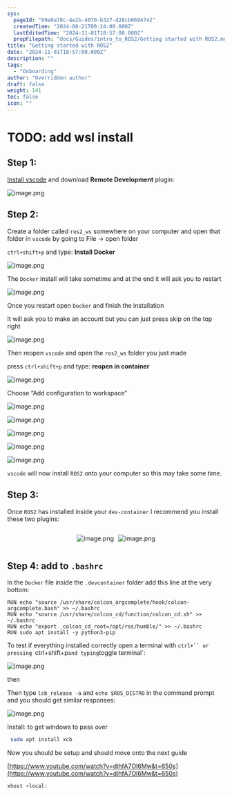 ```yaml
---
sys:
  pageId: "89e0a78c-4e2b-4070-b327-d28cb0694742"
  createdTime: "2024-08-21T00:24:00.000Z"
  lastEditedTime: "2024-11-01T18:57:00.000Z"
  propFilepath: "docs/Guides/intro_to_ROS2/Getting started with ROS2.md"
title: "Getting started with ROS2"
date: "2024-11-01T18:57:00.000Z"
description: ""
tags:
  - "Onboarding"
author: "Overridden author"
draft: false
weight: 141
toc: false
icon: ""
---
```


# TODO: add wsl install

## Step 1:

[Install vscode](https://code.visualstudio.com/download) and download **Remote Development** plugin:

![image.png](https://prod-files-secure.s3.us-west-2.amazonaws.com/d518164a-d88e-44d1-a4ee-3adb3bd8bce0/efb52993-1881-4a40-b95e-6f020334f022/image.png?X-Amz-Algorithm=AWS4-HMAC-SHA256&X-Amz-Content-Sha256=UNSIGNED-PAYLOAD&X-Amz-Credential=ASIAZI2LB4664CWIAG24%2F20250302%2Fus-west-2%2Fs3%2Faws4_request&X-Amz-Date=20250302T160807Z&X-Amz-Expires=3600&X-Amz-Security-Token=IQoJb3JpZ2luX2VjEIP%2F%2F%2F%2F%2F%2F%2F%2F%2F%2FwEaCXVzLXdlc3QtMiJGMEQCIHNS9ADgJqVcwp6z3qm7LtfCxtW5OYDxT1lCl%2Bjo2VTjAiB9RHDl5NUdAOADtn5lEE6zVHYIbVv1w8YUPHM4Le%2BnkiqIBAi8%2F%2F%2F%2F%2F%2F%2F%2F%2F%2F8BEAAaDDYzNzQyMzE4MzgwNSIM26snjTfaFsDEH9yXKtwD6%2FUpTkMEm3DIyP%2FQuyoqyHGJBq8W6d43BssqQBz4ShtTSuxaBllP3dXU91wP1kDcauxY5SQ%2BCGyKH%2FMTG8V%2BntCx2VTr%2FzNaxG%2BpQjvvEoobUwSiBYUNAde%2F1BFkwEVN11cKHeGGuVGgI%2FGXqACsdZBmfv9CVza5ArAEHck7fNVD955GU%2BiKgFFwnzidkez609%2FTzi2eqKoVk1KU6RNSBySSjcDh8d7H%2BCLMZ6vg9aOacC%2FEEu0vLZuJNY94JlyCUofOWmx6dnXHMJPYWK0OMJbFS2OvSyxUI9th8w9Sjlu7NPLTlj%2BsZS4rEBslDjwlJ7np%2FiWEE29oKuTrjBxh8TixkAxfnPw5AaSv1e387xlSgjfG81K4r2FY3qpVUX4OrZ6NXwefbp%2BmSeBGPswW%2Bxa1l28ZadOm6NCw5oUmGwTkr%2B5s9d8a%2BRJBHJxKcqSBJICN4zDQGZ%2BEXeMoQCUs0UJAcdekFrYuQP%2BzCRKFonbjeZWZbD7VBVgN%2BLV5X9C6DbAYtBUaUKiU7%2BTb0I%2FODWJKBKCQZTpuBrq1CNAFNuh140Zz%2FeivkUSJ3iAHgjX6IlKKb0VxIINFnAgAJLqpSVJgSMxLds8G7uZnZKQQAA7lZDR3TpZLhnbLcU0w%2BfKQvgY6pgHRWW7Qi87hAoW0t52mTHNPZ5bB%2FSBWF0i4fw2gLkUeAQ0UVeTYJizxksW38xabUaBtH1QdJCR1rsNiP61STLRJGTXxbESoxs5%2B9DTheAGrmlAFVyrV2a42CxehUzqZnmpoQqhlpadk02kWPE9rWsnPhM%2FE9sh4mdN5I4PLHPJzuWL%2Fyb%2FazurluWHNVMCX5wjgDquGvRTmvExaNr1q4dWDFONU4GCz&X-Amz-Signature=74a190c0b4a0cbf09122596a24247aff7658ce277d1ed1e67c3a0a15ec0f86ff&X-Amz-SignedHeaders=host&x-id=GetObject)

## Step 2:

Create a folder called `ros2_ws` somewhere on your computer and open that folder in `vscode` by going to File → open folder 

`ctrl+shift+p` and type: **Install Docker**

![image.png](https://prod-files-secure.s3.us-west-2.amazonaws.com/d518164a-d88e-44d1-a4ee-3adb3bd8bce0/2269dc0e-1cd5-47ff-bceb-c04ad9b2eab0/image.png?X-Amz-Algorithm=AWS4-HMAC-SHA256&X-Amz-Content-Sha256=UNSIGNED-PAYLOAD&X-Amz-Credential=ASIAZI2LB4664CWIAG24%2F20250302%2Fus-west-2%2Fs3%2Faws4_request&X-Amz-Date=20250302T160807Z&X-Amz-Expires=3600&X-Amz-Security-Token=IQoJb3JpZ2luX2VjEIP%2F%2F%2F%2F%2F%2F%2F%2F%2F%2FwEaCXVzLXdlc3QtMiJGMEQCIHNS9ADgJqVcwp6z3qm7LtfCxtW5OYDxT1lCl%2Bjo2VTjAiB9RHDl5NUdAOADtn5lEE6zVHYIbVv1w8YUPHM4Le%2BnkiqIBAi8%2F%2F%2F%2F%2F%2F%2F%2F%2F%2F8BEAAaDDYzNzQyMzE4MzgwNSIM26snjTfaFsDEH9yXKtwD6%2FUpTkMEm3DIyP%2FQuyoqyHGJBq8W6d43BssqQBz4ShtTSuxaBllP3dXU91wP1kDcauxY5SQ%2BCGyKH%2FMTG8V%2BntCx2VTr%2FzNaxG%2BpQjvvEoobUwSiBYUNAde%2F1BFkwEVN11cKHeGGuVGgI%2FGXqACsdZBmfv9CVza5ArAEHck7fNVD955GU%2BiKgFFwnzidkez609%2FTzi2eqKoVk1KU6RNSBySSjcDh8d7H%2BCLMZ6vg9aOacC%2FEEu0vLZuJNY94JlyCUofOWmx6dnXHMJPYWK0OMJbFS2OvSyxUI9th8w9Sjlu7NPLTlj%2BsZS4rEBslDjwlJ7np%2FiWEE29oKuTrjBxh8TixkAxfnPw5AaSv1e387xlSgjfG81K4r2FY3qpVUX4OrZ6NXwefbp%2BmSeBGPswW%2Bxa1l28ZadOm6NCw5oUmGwTkr%2B5s9d8a%2BRJBHJxKcqSBJICN4zDQGZ%2BEXeMoQCUs0UJAcdekFrYuQP%2BzCRKFonbjeZWZbD7VBVgN%2BLV5X9C6DbAYtBUaUKiU7%2BTb0I%2FODWJKBKCQZTpuBrq1CNAFNuh140Zz%2FeivkUSJ3iAHgjX6IlKKb0VxIINFnAgAJLqpSVJgSMxLds8G7uZnZKQQAA7lZDR3TpZLhnbLcU0w%2BfKQvgY6pgHRWW7Qi87hAoW0t52mTHNPZ5bB%2FSBWF0i4fw2gLkUeAQ0UVeTYJizxksW38xabUaBtH1QdJCR1rsNiP61STLRJGTXxbESoxs5%2B9DTheAGrmlAFVyrV2a42CxehUzqZnmpoQqhlpadk02kWPE9rWsnPhM%2FE9sh4mdN5I4PLHPJzuWL%2Fyb%2FazurluWHNVMCX5wjgDquGvRTmvExaNr1q4dWDFONU4GCz&X-Amz-Signature=6f2691ad10524e23778e1837c5caddd436213502907197f48122268c86502f31&X-Amz-SignedHeaders=host&x-id=GetObject)

The `Docker` install will take sometime and at the end it will ask you to restart

![image.png](https://prod-files-secure.s3.us-west-2.amazonaws.com/d518164a-d88e-44d1-a4ee-3adb3bd8bce0/ed233f78-be33-4b1f-b89c-9c346c0e961e/image.png?X-Amz-Algorithm=AWS4-HMAC-SHA256&X-Amz-Content-Sha256=UNSIGNED-PAYLOAD&X-Amz-Credential=ASIAZI2LB4664CWIAG24%2F20250302%2Fus-west-2%2Fs3%2Faws4_request&X-Amz-Date=20250302T160807Z&X-Amz-Expires=3600&X-Amz-Security-Token=IQoJb3JpZ2luX2VjEIP%2F%2F%2F%2F%2F%2F%2F%2F%2F%2FwEaCXVzLXdlc3QtMiJGMEQCIHNS9ADgJqVcwp6z3qm7LtfCxtW5OYDxT1lCl%2Bjo2VTjAiB9RHDl5NUdAOADtn5lEE6zVHYIbVv1w8YUPHM4Le%2BnkiqIBAi8%2F%2F%2F%2F%2F%2F%2F%2F%2F%2F8BEAAaDDYzNzQyMzE4MzgwNSIM26snjTfaFsDEH9yXKtwD6%2FUpTkMEm3DIyP%2FQuyoqyHGJBq8W6d43BssqQBz4ShtTSuxaBllP3dXU91wP1kDcauxY5SQ%2BCGyKH%2FMTG8V%2BntCx2VTr%2FzNaxG%2BpQjvvEoobUwSiBYUNAde%2F1BFkwEVN11cKHeGGuVGgI%2FGXqACsdZBmfv9CVza5ArAEHck7fNVD955GU%2BiKgFFwnzidkez609%2FTzi2eqKoVk1KU6RNSBySSjcDh8d7H%2BCLMZ6vg9aOacC%2FEEu0vLZuJNY94JlyCUofOWmx6dnXHMJPYWK0OMJbFS2OvSyxUI9th8w9Sjlu7NPLTlj%2BsZS4rEBslDjwlJ7np%2FiWEE29oKuTrjBxh8TixkAxfnPw5AaSv1e387xlSgjfG81K4r2FY3qpVUX4OrZ6NXwefbp%2BmSeBGPswW%2Bxa1l28ZadOm6NCw5oUmGwTkr%2B5s9d8a%2BRJBHJxKcqSBJICN4zDQGZ%2BEXeMoQCUs0UJAcdekFrYuQP%2BzCRKFonbjeZWZbD7VBVgN%2BLV5X9C6DbAYtBUaUKiU7%2BTb0I%2FODWJKBKCQZTpuBrq1CNAFNuh140Zz%2FeivkUSJ3iAHgjX6IlKKb0VxIINFnAgAJLqpSVJgSMxLds8G7uZnZKQQAA7lZDR3TpZLhnbLcU0w%2BfKQvgY6pgHRWW7Qi87hAoW0t52mTHNPZ5bB%2FSBWF0i4fw2gLkUeAQ0UVeTYJizxksW38xabUaBtH1QdJCR1rsNiP61STLRJGTXxbESoxs5%2B9DTheAGrmlAFVyrV2a42CxehUzqZnmpoQqhlpadk02kWPE9rWsnPhM%2FE9sh4mdN5I4PLHPJzuWL%2Fyb%2FazurluWHNVMCX5wjgDquGvRTmvExaNr1q4dWDFONU4GCz&X-Amz-Signature=d202a96210ea58c87f155b367e50e90f2c3640875765d7ed6a1cb62623c5ad67&X-Amz-SignedHeaders=host&x-id=GetObject)

Once you restart open `Docker` and finish the installation

It will ask you to make an account but you can just press skip on the top right

![image.png](https://prod-files-secure.s3.us-west-2.amazonaws.com/d518164a-d88e-44d1-a4ee-3adb3bd8bce0/21010ad9-1659-4fd9-9f59-9932a09b2a3d/image.png?X-Amz-Algorithm=AWS4-HMAC-SHA256&X-Amz-Content-Sha256=UNSIGNED-PAYLOAD&X-Amz-Credential=ASIAZI2LB4664CWIAG24%2F20250302%2Fus-west-2%2Fs3%2Faws4_request&X-Amz-Date=20250302T160807Z&X-Amz-Expires=3600&X-Amz-Security-Token=IQoJb3JpZ2luX2VjEIP%2F%2F%2F%2F%2F%2F%2F%2F%2F%2FwEaCXVzLXdlc3QtMiJGMEQCIHNS9ADgJqVcwp6z3qm7LtfCxtW5OYDxT1lCl%2Bjo2VTjAiB9RHDl5NUdAOADtn5lEE6zVHYIbVv1w8YUPHM4Le%2BnkiqIBAi8%2F%2F%2F%2F%2F%2F%2F%2F%2F%2F8BEAAaDDYzNzQyMzE4MzgwNSIM26snjTfaFsDEH9yXKtwD6%2FUpTkMEm3DIyP%2FQuyoqyHGJBq8W6d43BssqQBz4ShtTSuxaBllP3dXU91wP1kDcauxY5SQ%2BCGyKH%2FMTG8V%2BntCx2VTr%2FzNaxG%2BpQjvvEoobUwSiBYUNAde%2F1BFkwEVN11cKHeGGuVGgI%2FGXqACsdZBmfv9CVza5ArAEHck7fNVD955GU%2BiKgFFwnzidkez609%2FTzi2eqKoVk1KU6RNSBySSjcDh8d7H%2BCLMZ6vg9aOacC%2FEEu0vLZuJNY94JlyCUofOWmx6dnXHMJPYWK0OMJbFS2OvSyxUI9th8w9Sjlu7NPLTlj%2BsZS4rEBslDjwlJ7np%2FiWEE29oKuTrjBxh8TixkAxfnPw5AaSv1e387xlSgjfG81K4r2FY3qpVUX4OrZ6NXwefbp%2BmSeBGPswW%2Bxa1l28ZadOm6NCw5oUmGwTkr%2B5s9d8a%2BRJBHJxKcqSBJICN4zDQGZ%2BEXeMoQCUs0UJAcdekFrYuQP%2BzCRKFonbjeZWZbD7VBVgN%2BLV5X9C6DbAYtBUaUKiU7%2BTb0I%2FODWJKBKCQZTpuBrq1CNAFNuh140Zz%2FeivkUSJ3iAHgjX6IlKKb0VxIINFnAgAJLqpSVJgSMxLds8G7uZnZKQQAA7lZDR3TpZLhnbLcU0w%2BfKQvgY6pgHRWW7Qi87hAoW0t52mTHNPZ5bB%2FSBWF0i4fw2gLkUeAQ0UVeTYJizxksW38xabUaBtH1QdJCR1rsNiP61STLRJGTXxbESoxs5%2B9DTheAGrmlAFVyrV2a42CxehUzqZnmpoQqhlpadk02kWPE9rWsnPhM%2FE9sh4mdN5I4PLHPJzuWL%2Fyb%2FazurluWHNVMCX5wjgDquGvRTmvExaNr1q4dWDFONU4GCz&X-Amz-Signature=314a207f75683de3ba168b320c4b1269ad3bf3139719926f2a6e7a0d83ae2caa&X-Amz-SignedHeaders=host&x-id=GetObject)

Then reopen `vscode` and open the `ros2_ws` folder you just made

press `ctrl+shift+p` and type: **reopen in container**

![image.png](https://prod-files-secure.s3.us-west-2.amazonaws.com/d518164a-d88e-44d1-a4ee-3adb3bd8bce0/4e93b8c2-41ad-488c-8095-c74205196118/image.png?X-Amz-Algorithm=AWS4-HMAC-SHA256&X-Amz-Content-Sha256=UNSIGNED-PAYLOAD&X-Amz-Credential=ASIAZI2LB4664CWIAG24%2F20250302%2Fus-west-2%2Fs3%2Faws4_request&X-Amz-Date=20250302T160807Z&X-Amz-Expires=3600&X-Amz-Security-Token=IQoJb3JpZ2luX2VjEIP%2F%2F%2F%2F%2F%2F%2F%2F%2F%2FwEaCXVzLXdlc3QtMiJGMEQCIHNS9ADgJqVcwp6z3qm7LtfCxtW5OYDxT1lCl%2Bjo2VTjAiB9RHDl5NUdAOADtn5lEE6zVHYIbVv1w8YUPHM4Le%2BnkiqIBAi8%2F%2F%2F%2F%2F%2F%2F%2F%2F%2F8BEAAaDDYzNzQyMzE4MzgwNSIM26snjTfaFsDEH9yXKtwD6%2FUpTkMEm3DIyP%2FQuyoqyHGJBq8W6d43BssqQBz4ShtTSuxaBllP3dXU91wP1kDcauxY5SQ%2BCGyKH%2FMTG8V%2BntCx2VTr%2FzNaxG%2BpQjvvEoobUwSiBYUNAde%2F1BFkwEVN11cKHeGGuVGgI%2FGXqACsdZBmfv9CVza5ArAEHck7fNVD955GU%2BiKgFFwnzidkez609%2FTzi2eqKoVk1KU6RNSBySSjcDh8d7H%2BCLMZ6vg9aOacC%2FEEu0vLZuJNY94JlyCUofOWmx6dnXHMJPYWK0OMJbFS2OvSyxUI9th8w9Sjlu7NPLTlj%2BsZS4rEBslDjwlJ7np%2FiWEE29oKuTrjBxh8TixkAxfnPw5AaSv1e387xlSgjfG81K4r2FY3qpVUX4OrZ6NXwefbp%2BmSeBGPswW%2Bxa1l28ZadOm6NCw5oUmGwTkr%2B5s9d8a%2BRJBHJxKcqSBJICN4zDQGZ%2BEXeMoQCUs0UJAcdekFrYuQP%2BzCRKFonbjeZWZbD7VBVgN%2BLV5X9C6DbAYtBUaUKiU7%2BTb0I%2FODWJKBKCQZTpuBrq1CNAFNuh140Zz%2FeivkUSJ3iAHgjX6IlKKb0VxIINFnAgAJLqpSVJgSMxLds8G7uZnZKQQAA7lZDR3TpZLhnbLcU0w%2BfKQvgY6pgHRWW7Qi87hAoW0t52mTHNPZ5bB%2FSBWF0i4fw2gLkUeAQ0UVeTYJizxksW38xabUaBtH1QdJCR1rsNiP61STLRJGTXxbESoxs5%2B9DTheAGrmlAFVyrV2a42CxehUzqZnmpoQqhlpadk02kWPE9rWsnPhM%2FE9sh4mdN5I4PLHPJzuWL%2Fyb%2FazurluWHNVMCX5wjgDquGvRTmvExaNr1q4dWDFONU4GCz&X-Amz-Signature=0170da9398b69105c2a3b542db072d3366a32b259bcf29abef0dda16acc52a98&X-Amz-SignedHeaders=host&x-id=GetObject)

Choose “Add configuration to workspace”

![image.png](https://prod-files-secure.s3.us-west-2.amazonaws.com/d518164a-d88e-44d1-a4ee-3adb3bd8bce0/9560b282-5060-4989-ba37-97e7b2c22476/image.png?X-Amz-Algorithm=AWS4-HMAC-SHA256&X-Amz-Content-Sha256=UNSIGNED-PAYLOAD&X-Amz-Credential=ASIAZI2LB4664CWIAG24%2F20250302%2Fus-west-2%2Fs3%2Faws4_request&X-Amz-Date=20250302T160807Z&X-Amz-Expires=3600&X-Amz-Security-Token=IQoJb3JpZ2luX2VjEIP%2F%2F%2F%2F%2F%2F%2F%2F%2F%2FwEaCXVzLXdlc3QtMiJGMEQCIHNS9ADgJqVcwp6z3qm7LtfCxtW5OYDxT1lCl%2Bjo2VTjAiB9RHDl5NUdAOADtn5lEE6zVHYIbVv1w8YUPHM4Le%2BnkiqIBAi8%2F%2F%2F%2F%2F%2F%2F%2F%2F%2F8BEAAaDDYzNzQyMzE4MzgwNSIM26snjTfaFsDEH9yXKtwD6%2FUpTkMEm3DIyP%2FQuyoqyHGJBq8W6d43BssqQBz4ShtTSuxaBllP3dXU91wP1kDcauxY5SQ%2BCGyKH%2FMTG8V%2BntCx2VTr%2FzNaxG%2BpQjvvEoobUwSiBYUNAde%2F1BFkwEVN11cKHeGGuVGgI%2FGXqACsdZBmfv9CVza5ArAEHck7fNVD955GU%2BiKgFFwnzidkez609%2FTzi2eqKoVk1KU6RNSBySSjcDh8d7H%2BCLMZ6vg9aOacC%2FEEu0vLZuJNY94JlyCUofOWmx6dnXHMJPYWK0OMJbFS2OvSyxUI9th8w9Sjlu7NPLTlj%2BsZS4rEBslDjwlJ7np%2FiWEE29oKuTrjBxh8TixkAxfnPw5AaSv1e387xlSgjfG81K4r2FY3qpVUX4OrZ6NXwefbp%2BmSeBGPswW%2Bxa1l28ZadOm6NCw5oUmGwTkr%2B5s9d8a%2BRJBHJxKcqSBJICN4zDQGZ%2BEXeMoQCUs0UJAcdekFrYuQP%2BzCRKFonbjeZWZbD7VBVgN%2BLV5X9C6DbAYtBUaUKiU7%2BTb0I%2FODWJKBKCQZTpuBrq1CNAFNuh140Zz%2FeivkUSJ3iAHgjX6IlKKb0VxIINFnAgAJLqpSVJgSMxLds8G7uZnZKQQAA7lZDR3TpZLhnbLcU0w%2BfKQvgY6pgHRWW7Qi87hAoW0t52mTHNPZ5bB%2FSBWF0i4fw2gLkUeAQ0UVeTYJizxksW38xabUaBtH1QdJCR1rsNiP61STLRJGTXxbESoxs5%2B9DTheAGrmlAFVyrV2a42CxehUzqZnmpoQqhlpadk02kWPE9rWsnPhM%2FE9sh4mdN5I4PLHPJzuWL%2Fyb%2FazurluWHNVMCX5wjgDquGvRTmvExaNr1q4dWDFONU4GCz&X-Amz-Signature=4e24456d27c5aa953bf97b7528c079bcc0ab18f6c1a7b0860a43d7fe768e00c8&X-Amz-SignedHeaders=host&x-id=GetObject)

![image.png](https://prod-files-secure.s3.us-west-2.amazonaws.com/d518164a-d88e-44d1-a4ee-3adb3bd8bce0/2ee63f81-886b-48e8-a553-dc6e5eac99e4/image.png?X-Amz-Algorithm=AWS4-HMAC-SHA256&X-Amz-Content-Sha256=UNSIGNED-PAYLOAD&X-Amz-Credential=ASIAZI2LB4664CWIAG24%2F20250302%2Fus-west-2%2Fs3%2Faws4_request&X-Amz-Date=20250302T160807Z&X-Amz-Expires=3600&X-Amz-Security-Token=IQoJb3JpZ2luX2VjEIP%2F%2F%2F%2F%2F%2F%2F%2F%2F%2FwEaCXVzLXdlc3QtMiJGMEQCIHNS9ADgJqVcwp6z3qm7LtfCxtW5OYDxT1lCl%2Bjo2VTjAiB9RHDl5NUdAOADtn5lEE6zVHYIbVv1w8YUPHM4Le%2BnkiqIBAi8%2F%2F%2F%2F%2F%2F%2F%2F%2F%2F8BEAAaDDYzNzQyMzE4MzgwNSIM26snjTfaFsDEH9yXKtwD6%2FUpTkMEm3DIyP%2FQuyoqyHGJBq8W6d43BssqQBz4ShtTSuxaBllP3dXU91wP1kDcauxY5SQ%2BCGyKH%2FMTG8V%2BntCx2VTr%2FzNaxG%2BpQjvvEoobUwSiBYUNAde%2F1BFkwEVN11cKHeGGuVGgI%2FGXqACsdZBmfv9CVza5ArAEHck7fNVD955GU%2BiKgFFwnzidkez609%2FTzi2eqKoVk1KU6RNSBySSjcDh8d7H%2BCLMZ6vg9aOacC%2FEEu0vLZuJNY94JlyCUofOWmx6dnXHMJPYWK0OMJbFS2OvSyxUI9th8w9Sjlu7NPLTlj%2BsZS4rEBslDjwlJ7np%2FiWEE29oKuTrjBxh8TixkAxfnPw5AaSv1e387xlSgjfG81K4r2FY3qpVUX4OrZ6NXwefbp%2BmSeBGPswW%2Bxa1l28ZadOm6NCw5oUmGwTkr%2B5s9d8a%2BRJBHJxKcqSBJICN4zDQGZ%2BEXeMoQCUs0UJAcdekFrYuQP%2BzCRKFonbjeZWZbD7VBVgN%2BLV5X9C6DbAYtBUaUKiU7%2BTb0I%2FODWJKBKCQZTpuBrq1CNAFNuh140Zz%2FeivkUSJ3iAHgjX6IlKKb0VxIINFnAgAJLqpSVJgSMxLds8G7uZnZKQQAA7lZDR3TpZLhnbLcU0w%2BfKQvgY6pgHRWW7Qi87hAoW0t52mTHNPZ5bB%2FSBWF0i4fw2gLkUeAQ0UVeTYJizxksW38xabUaBtH1QdJCR1rsNiP61STLRJGTXxbESoxs5%2B9DTheAGrmlAFVyrV2a42CxehUzqZnmpoQqhlpadk02kWPE9rWsnPhM%2FE9sh4mdN5I4PLHPJzuWL%2Fyb%2FazurluWHNVMCX5wjgDquGvRTmvExaNr1q4dWDFONU4GCz&X-Amz-Signature=848294d11cc91772a8bfefbb2f0255fdb6798cd3689b76615f8160571ee33201&X-Amz-SignedHeaders=host&x-id=GetObject)

![image.png](https://prod-files-secure.s3.us-west-2.amazonaws.com/d518164a-d88e-44d1-a4ee-3adb3bd8bce0/ae1580b2-b048-407e-aed9-b584224a7a04/image.png?X-Amz-Algorithm=AWS4-HMAC-SHA256&X-Amz-Content-Sha256=UNSIGNED-PAYLOAD&X-Amz-Credential=ASIAZI2LB4664CWIAG24%2F20250302%2Fus-west-2%2Fs3%2Faws4_request&X-Amz-Date=20250302T160807Z&X-Amz-Expires=3600&X-Amz-Security-Token=IQoJb3JpZ2luX2VjEIP%2F%2F%2F%2F%2F%2F%2F%2F%2F%2FwEaCXVzLXdlc3QtMiJGMEQCIHNS9ADgJqVcwp6z3qm7LtfCxtW5OYDxT1lCl%2Bjo2VTjAiB9RHDl5NUdAOADtn5lEE6zVHYIbVv1w8YUPHM4Le%2BnkiqIBAi8%2F%2F%2F%2F%2F%2F%2F%2F%2F%2F8BEAAaDDYzNzQyMzE4MzgwNSIM26snjTfaFsDEH9yXKtwD6%2FUpTkMEm3DIyP%2FQuyoqyHGJBq8W6d43BssqQBz4ShtTSuxaBllP3dXU91wP1kDcauxY5SQ%2BCGyKH%2FMTG8V%2BntCx2VTr%2FzNaxG%2BpQjvvEoobUwSiBYUNAde%2F1BFkwEVN11cKHeGGuVGgI%2FGXqACsdZBmfv9CVza5ArAEHck7fNVD955GU%2BiKgFFwnzidkez609%2FTzi2eqKoVk1KU6RNSBySSjcDh8d7H%2BCLMZ6vg9aOacC%2FEEu0vLZuJNY94JlyCUofOWmx6dnXHMJPYWK0OMJbFS2OvSyxUI9th8w9Sjlu7NPLTlj%2BsZS4rEBslDjwlJ7np%2FiWEE29oKuTrjBxh8TixkAxfnPw5AaSv1e387xlSgjfG81K4r2FY3qpVUX4OrZ6NXwefbp%2BmSeBGPswW%2Bxa1l28ZadOm6NCw5oUmGwTkr%2B5s9d8a%2BRJBHJxKcqSBJICN4zDQGZ%2BEXeMoQCUs0UJAcdekFrYuQP%2BzCRKFonbjeZWZbD7VBVgN%2BLV5X9C6DbAYtBUaUKiU7%2BTb0I%2FODWJKBKCQZTpuBrq1CNAFNuh140Zz%2FeivkUSJ3iAHgjX6IlKKb0VxIINFnAgAJLqpSVJgSMxLds8G7uZnZKQQAA7lZDR3TpZLhnbLcU0w%2BfKQvgY6pgHRWW7Qi87hAoW0t52mTHNPZ5bB%2FSBWF0i4fw2gLkUeAQ0UVeTYJizxksW38xabUaBtH1QdJCR1rsNiP61STLRJGTXxbESoxs5%2B9DTheAGrmlAFVyrV2a42CxehUzqZnmpoQqhlpadk02kWPE9rWsnPhM%2FE9sh4mdN5I4PLHPJzuWL%2Fyb%2FazurluWHNVMCX5wjgDquGvRTmvExaNr1q4dWDFONU4GCz&X-Amz-Signature=f8e8cb414dfa1c892ff41fbb9c3586b0980aab605272c7b7cfb708e9e1adbc77&X-Amz-SignedHeaders=host&x-id=GetObject)

![image.png](https://prod-files-secure.s3.us-west-2.amazonaws.com/d518164a-d88e-44d1-a4ee-3adb3bd8bce0/53255b28-f75e-430f-b9e3-c0ac8577e42b/image.png?X-Amz-Algorithm=AWS4-HMAC-SHA256&X-Amz-Content-Sha256=UNSIGNED-PAYLOAD&X-Amz-Credential=ASIAZI2LB4664CWIAG24%2F20250302%2Fus-west-2%2Fs3%2Faws4_request&X-Amz-Date=20250302T160807Z&X-Amz-Expires=3600&X-Amz-Security-Token=IQoJb3JpZ2luX2VjEIP%2F%2F%2F%2F%2F%2F%2F%2F%2F%2FwEaCXVzLXdlc3QtMiJGMEQCIHNS9ADgJqVcwp6z3qm7LtfCxtW5OYDxT1lCl%2Bjo2VTjAiB9RHDl5NUdAOADtn5lEE6zVHYIbVv1w8YUPHM4Le%2BnkiqIBAi8%2F%2F%2F%2F%2F%2F%2F%2F%2F%2F8BEAAaDDYzNzQyMzE4MzgwNSIM26snjTfaFsDEH9yXKtwD6%2FUpTkMEm3DIyP%2FQuyoqyHGJBq8W6d43BssqQBz4ShtTSuxaBllP3dXU91wP1kDcauxY5SQ%2BCGyKH%2FMTG8V%2BntCx2VTr%2FzNaxG%2BpQjvvEoobUwSiBYUNAde%2F1BFkwEVN11cKHeGGuVGgI%2FGXqACsdZBmfv9CVza5ArAEHck7fNVD955GU%2BiKgFFwnzidkez609%2FTzi2eqKoVk1KU6RNSBySSjcDh8d7H%2BCLMZ6vg9aOacC%2FEEu0vLZuJNY94JlyCUofOWmx6dnXHMJPYWK0OMJbFS2OvSyxUI9th8w9Sjlu7NPLTlj%2BsZS4rEBslDjwlJ7np%2FiWEE29oKuTrjBxh8TixkAxfnPw5AaSv1e387xlSgjfG81K4r2FY3qpVUX4OrZ6NXwefbp%2BmSeBGPswW%2Bxa1l28ZadOm6NCw5oUmGwTkr%2B5s9d8a%2BRJBHJxKcqSBJICN4zDQGZ%2BEXeMoQCUs0UJAcdekFrYuQP%2BzCRKFonbjeZWZbD7VBVgN%2BLV5X9C6DbAYtBUaUKiU7%2BTb0I%2FODWJKBKCQZTpuBrq1CNAFNuh140Zz%2FeivkUSJ3iAHgjX6IlKKb0VxIINFnAgAJLqpSVJgSMxLds8G7uZnZKQQAA7lZDR3TpZLhnbLcU0w%2BfKQvgY6pgHRWW7Qi87hAoW0t52mTHNPZ5bB%2FSBWF0i4fw2gLkUeAQ0UVeTYJizxksW38xabUaBtH1QdJCR1rsNiP61STLRJGTXxbESoxs5%2B9DTheAGrmlAFVyrV2a42CxehUzqZnmpoQqhlpadk02kWPE9rWsnPhM%2FE9sh4mdN5I4PLHPJzuWL%2Fyb%2FazurluWHNVMCX5wjgDquGvRTmvExaNr1q4dWDFONU4GCz&X-Amz-Signature=b9550111e046868b01d82c37959acffbde9b95fde56ff69aab4886ccfb37bcce&X-Amz-SignedHeaders=host&x-id=GetObject)

![image.png](https://prod-files-secure.s3.us-west-2.amazonaws.com/d518164a-d88e-44d1-a4ee-3adb3bd8bce0/7c562767-5af9-4ffb-97d1-327bcdf4ee00/image.png?X-Amz-Algorithm=AWS4-HMAC-SHA256&X-Amz-Content-Sha256=UNSIGNED-PAYLOAD&X-Amz-Credential=ASIAZI2LB4664CWIAG24%2F20250302%2Fus-west-2%2Fs3%2Faws4_request&X-Amz-Date=20250302T160807Z&X-Amz-Expires=3600&X-Amz-Security-Token=IQoJb3JpZ2luX2VjEIP%2F%2F%2F%2F%2F%2F%2F%2F%2F%2FwEaCXVzLXdlc3QtMiJGMEQCIHNS9ADgJqVcwp6z3qm7LtfCxtW5OYDxT1lCl%2Bjo2VTjAiB9RHDl5NUdAOADtn5lEE6zVHYIbVv1w8YUPHM4Le%2BnkiqIBAi8%2F%2F%2F%2F%2F%2F%2F%2F%2F%2F8BEAAaDDYzNzQyMzE4MzgwNSIM26snjTfaFsDEH9yXKtwD6%2FUpTkMEm3DIyP%2FQuyoqyHGJBq8W6d43BssqQBz4ShtTSuxaBllP3dXU91wP1kDcauxY5SQ%2BCGyKH%2FMTG8V%2BntCx2VTr%2FzNaxG%2BpQjvvEoobUwSiBYUNAde%2F1BFkwEVN11cKHeGGuVGgI%2FGXqACsdZBmfv9CVza5ArAEHck7fNVD955GU%2BiKgFFwnzidkez609%2FTzi2eqKoVk1KU6RNSBySSjcDh8d7H%2BCLMZ6vg9aOacC%2FEEu0vLZuJNY94JlyCUofOWmx6dnXHMJPYWK0OMJbFS2OvSyxUI9th8w9Sjlu7NPLTlj%2BsZS4rEBslDjwlJ7np%2FiWEE29oKuTrjBxh8TixkAxfnPw5AaSv1e387xlSgjfG81K4r2FY3qpVUX4OrZ6NXwefbp%2BmSeBGPswW%2Bxa1l28ZadOm6NCw5oUmGwTkr%2B5s9d8a%2BRJBHJxKcqSBJICN4zDQGZ%2BEXeMoQCUs0UJAcdekFrYuQP%2BzCRKFonbjeZWZbD7VBVgN%2BLV5X9C6DbAYtBUaUKiU7%2BTb0I%2FODWJKBKCQZTpuBrq1CNAFNuh140Zz%2FeivkUSJ3iAHgjX6IlKKb0VxIINFnAgAJLqpSVJgSMxLds8G7uZnZKQQAA7lZDR3TpZLhnbLcU0w%2BfKQvgY6pgHRWW7Qi87hAoW0t52mTHNPZ5bB%2FSBWF0i4fw2gLkUeAQ0UVeTYJizxksW38xabUaBtH1QdJCR1rsNiP61STLRJGTXxbESoxs5%2B9DTheAGrmlAFVyrV2a42CxehUzqZnmpoQqhlpadk02kWPE9rWsnPhM%2FE9sh4mdN5I4PLHPJzuWL%2Fyb%2FazurluWHNVMCX5wjgDquGvRTmvExaNr1q4dWDFONU4GCz&X-Amz-Signature=d511c8bf76431a7d3258988ef8ca9a87c710c903bf5da6dcb32f4f82c713ddf0&X-Amz-SignedHeaders=host&x-id=GetObject)

`vscode` will now install `ROS2` onto your computer so this may take some time.

## Step 3:

Once `ROS2` has installed inside your `dev-container` I recommend you install these two plugins:

<div style="display: flex;flex-direction: row; column-gap:10px; max-width: 630px;justify-content: center;">
<div>

![image.png](https://prod-files-secure.s3.us-west-2.amazonaws.com/d518164a-d88e-44d1-a4ee-3adb3bd8bce0/3fc3d550-5a54-4ba1-ba6b-faa01cdb7369/image.png?X-Amz-Algorithm=AWS4-HMAC-SHA256&X-Amz-Content-Sha256=UNSIGNED-PAYLOAD&X-Amz-Credential=ASIAZI2LB466YXAG4CXJ%2F20250302%2Fus-west-2%2Fs3%2Faws4_request&X-Amz-Date=20250302T160810Z&X-Amz-Expires=3600&X-Amz-Security-Token=IQoJb3JpZ2luX2VjEIP%2F%2F%2F%2F%2F%2F%2F%2F%2F%2FwEaCXVzLXdlc3QtMiJHMEUCIQDr9grk9x7ifnIX3Asp0q2GgEcoHoBpQ7V32ATYCdKOZwIgaQUymlq8E%2Bkme%2BOxyQCniqrM5dK%2F6fxffl6hkbJh6U4qiAQIvP%2F%2F%2F%2F%2F%2F%2F%2F%2F%2FARAAGgw2Mzc0MjMxODM4MDUiDO27zZU3ZjmSk0utYSrcA0N12v8DZ3dB5DOP8f0h7NnB7rSqZgHUyCR8visqMwKpTULQiUdE3AOMN2d%2FUPP1TtznsLsZfswGVbdY3Rd4Fwl7ylYiueCz9NtpY8GcXdJGQNud2yjpv021kcqpmMZ2yNySddXXjj4LHAIbuJtnl1ij6pQruFvhryYglOlzOAOgl5TG4BXWOb3dZTkK2rhEgrhUJ1RTt5cfxkW4ICUNygHArbg62UN3PQKdc5xAuCO%2FQbDVAFx6oJ1tQ1etWP%2BkY1P6%2B1ImsT9NhTU%2B5MWuCK%2Fsv%2FZ%2Fw5R5jdz0BbJD6xo3awyq94rjy35uQUEgucTiXMwZ8v6pQ3MXVmNUOc3%2B9VgL0mgQ0xSZv24%2Bs8%2ByWVwcdHcR1mFeC9IcEe94l%2BeI37PX2yMpeWNuW7SWtzposZYEM5OgxCQWhz0cduapSngHNROgFhTVzhYShoPNG1yfw8xV30Gv9wmk9NwJYKSrhD5QkqcXEEsMSL%2F5AyJp4%2FgU0R5oJuX2WPlSbvHtbV0JJ6bsd9%2FZT6ltoJVvvzFe%2BPDjl0ynvWJp%2Bj%2BhDz1ZxgkKoyEGT%2Fh3E1EaPN2o6L0KlTBis1S3ErXMY%2BEwBwNVVffwQa7GuzkTSL8tWoARPT3jLq%2FdTwAZeMNnAN7bMPnzkL4GOqUBBNWz6lLKw%2BLda8qwcHeruxngY%2F6BKeVU%2FhmnCAWl3iNKEzCXD1D3VBuKEjpAS4H7Nl2s91ACJ8yW4%2FbtoFmKL6WJ8s1cVXQiZDaZGtEjFduB6D9FDyHvq0fhQvZDfoXGfFFLl%2BOxi%2FsbItPfbIOp7CRi2ae3oSiTs3lOYATtM3q1srzqWTvsgZnNQdMHpVlWKeFz8oltScvrEFLQ9xL5tgFecIAZ&X-Amz-Signature=56dd9e182d831fd5a77137a91b3bc8d7751b439a5a307c45b226e60c2abe27e8&X-Amz-SignedHeaders=host&x-id=GetObject)

</div>
<div>

![image.png](https://prod-files-secure.s3.us-west-2.amazonaws.com/d518164a-d88e-44d1-a4ee-3adb3bd8bce0/d994cc66-13c2-4093-a5a3-f84cf4601a82/image.png?X-Amz-Algorithm=AWS4-HMAC-SHA256&X-Amz-Content-Sha256=UNSIGNED-PAYLOAD&X-Amz-Credential=ASIAZI2LB466ZEVP3HEA%2F20250302%2Fus-west-2%2Fs3%2Faws4_request&X-Amz-Date=20250302T160810Z&X-Amz-Expires=3600&X-Amz-Security-Token=IQoJb3JpZ2luX2VjEIP%2F%2F%2F%2F%2F%2F%2F%2F%2F%2FwEaCXVzLXdlc3QtMiJGMEQCIEmqhwXq9BtK%2FKC2o6rmSRxrsXer%2Fz5ehPnAhbzdnVYbAiBrGtLzGGYFlyyIkRXBWfquXfxgeCW6282juw%2Bkcp8M6yqIBAi8%2F%2F%2F%2F%2F%2F%2F%2F%2F%2F8BEAAaDDYzNzQyMzE4MzgwNSIMj7YOW9UP%2BzJCjBEqKtwD1Aag584gp1gxjUg8AucimkxGVtm9eK%2B1HVgYVFBcR52hFEsNFSP9MsH7ZKE5mNtIrcAARgte4NkvcOKyc%2FR6Fm%2BRAxAIW7URBqITzTp%2Fsr91OKVP7VCNcJje%2B%2BDL4uex6yFqjbD0vkuCj11KWa%2BP7AoioQGfVSwkl6a6ZncU1kX0o%2BpfqXuTwNsoqSSNAujrIUtdYxx1Jk9QxqAGy73ASOsyBgQAT15xKmab%2BmWifPKekSPeTMWIzMrNHAGqu7mFWZfvsubJuFkqiT7r%2BKjDpU%2Ba59FJiWdQib6vQc8NaCo%2BakTGgdVMaWBfTFRZOmjVUsxaQfS7OhUcvMFu4L25T0kdRK99Fqs5Qu6rE%2BoX0xUZDQGmE5JGT9SxJ1zqzqwH9a%2BLYGVSb0kCsW70k4vOSfwEWwAADggnHqTIwehewwbyzDl%2BeqUTukOPzduUhKYMDkqq6CewMFTLZjT9d4z%2BUsSdcBuy6J8EJiZPPk8nfJc6%2Fot8Q6uCu%2FZJnoDoGW6lrTajQbCH2gCKYckP4ip7y%2Bn9apzwJyOsQwuQZ9b8LbtFkX7oxjJSncaydqdzF8vMb6JiJSkD5GYEzWvNe%2F6bYgdT5Ukl7gCrmFj9KACT3EK0HNzEOS3pKY0tNqwwmfuQvgY6pgEEYSRqW%2BFJQ9VZqueyLxfbHiWWye5umxjqJzUGkYIefdRoi2IMbIa7RfxUQeQU10vlavxDOt%2FwlIriolKNSm7WaQMJd%2FCFwqvYVf2p1y6fq1iz6rNvAaNZaIx2INJLRJCmsZ7UXOhf4zD3aEVfbqVcRfTwobe5%2BpJC3vkhyjfTTc6GBHak9OuS5bUiYSihZUautKIUWVqEZxyTHGFWCUFFHKY0b51t&X-Amz-Signature=1217653af3b5e4c54e8a29e73c2bb368129373a36a76a6fcf2d4612a3f3f31d9&X-Amz-SignedHeaders=host&x-id=GetObject)

</div>
</div>

## Step 4: add to `.bashrc`

In the `Docker` file inside the `.devcontainer` folder add this line at the very bottom: 

```docker
RUN echo "source /usr/share/colcon_argcomplete/hook/colcon-argcomplete.bash" >> ~/.bashrc
RUN echo "source /usr/share/colcon_cd/function/colcon_cd.sh" >> ~/.bashrc
RUN echo "export _colcon_cd_root=/opt/ros/humble/" >> ~/.bashrc
RUN sudo apt install -y python3-pip 
```

To test if everything installed correctly open a terminal with `ctrl+`` or pressing `ctrl+shift+p` and typing `toggle terminal`:

![image.png](https://prod-files-secure.s3.us-west-2.amazonaws.com/d518164a-d88e-44d1-a4ee-3adb3bd8bce0/6a4943d8-b04e-4c02-9a58-775f3384d1a5/image.png?X-Amz-Algorithm=AWS4-HMAC-SHA256&X-Amz-Content-Sha256=UNSIGNED-PAYLOAD&X-Amz-Credential=ASIAZI2LB4664CWIAG24%2F20250302%2Fus-west-2%2Fs3%2Faws4_request&X-Amz-Date=20250302T160807Z&X-Amz-Expires=3600&X-Amz-Security-Token=IQoJb3JpZ2luX2VjEIP%2F%2F%2F%2F%2F%2F%2F%2F%2F%2FwEaCXVzLXdlc3QtMiJGMEQCIHNS9ADgJqVcwp6z3qm7LtfCxtW5OYDxT1lCl%2Bjo2VTjAiB9RHDl5NUdAOADtn5lEE6zVHYIbVv1w8YUPHM4Le%2BnkiqIBAi8%2F%2F%2F%2F%2F%2F%2F%2F%2F%2F8BEAAaDDYzNzQyMzE4MzgwNSIM26snjTfaFsDEH9yXKtwD6%2FUpTkMEm3DIyP%2FQuyoqyHGJBq8W6d43BssqQBz4ShtTSuxaBllP3dXU91wP1kDcauxY5SQ%2BCGyKH%2FMTG8V%2BntCx2VTr%2FzNaxG%2BpQjvvEoobUwSiBYUNAde%2F1BFkwEVN11cKHeGGuVGgI%2FGXqACsdZBmfv9CVza5ArAEHck7fNVD955GU%2BiKgFFwnzidkez609%2FTzi2eqKoVk1KU6RNSBySSjcDh8d7H%2BCLMZ6vg9aOacC%2FEEu0vLZuJNY94JlyCUofOWmx6dnXHMJPYWK0OMJbFS2OvSyxUI9th8w9Sjlu7NPLTlj%2BsZS4rEBslDjwlJ7np%2FiWEE29oKuTrjBxh8TixkAxfnPw5AaSv1e387xlSgjfG81K4r2FY3qpVUX4OrZ6NXwefbp%2BmSeBGPswW%2Bxa1l28ZadOm6NCw5oUmGwTkr%2B5s9d8a%2BRJBHJxKcqSBJICN4zDQGZ%2BEXeMoQCUs0UJAcdekFrYuQP%2BzCRKFonbjeZWZbD7VBVgN%2BLV5X9C6DbAYtBUaUKiU7%2BTb0I%2FODWJKBKCQZTpuBrq1CNAFNuh140Zz%2FeivkUSJ3iAHgjX6IlKKb0VxIINFnAgAJLqpSVJgSMxLds8G7uZnZKQQAA7lZDR3TpZLhnbLcU0w%2BfKQvgY6pgHRWW7Qi87hAoW0t52mTHNPZ5bB%2FSBWF0i4fw2gLkUeAQ0UVeTYJizxksW38xabUaBtH1QdJCR1rsNiP61STLRJGTXxbESoxs5%2B9DTheAGrmlAFVyrV2a42CxehUzqZnmpoQqhlpadk02kWPE9rWsnPhM%2FE9sh4mdN5I4PLHPJzuWL%2Fyb%2FazurluWHNVMCX5wjgDquGvRTmvExaNr1q4dWDFONU4GCz&X-Amz-Signature=f351c8239bd9d88de48885346e76654c93f7b4ecc6919fc27bd14d53fff80ad3&X-Amz-SignedHeaders=host&x-id=GetObject)

then 

Then type `lsb_release -a` and `echo $ROS_DISTRO` in the command prompt and you should get similar responses:

![image.png](https://prod-files-secure.s3.us-west-2.amazonaws.com/d518164a-d88e-44d1-a4ee-3adb3bd8bce0/3e635dec-a805-4e85-8b9e-d000e5b71a4e/image.png?X-Amz-Algorithm=AWS4-HMAC-SHA256&X-Amz-Content-Sha256=UNSIGNED-PAYLOAD&X-Amz-Credential=ASIAZI2LB4664CWIAG24%2F20250302%2Fus-west-2%2Fs3%2Faws4_request&X-Amz-Date=20250302T160807Z&X-Amz-Expires=3600&X-Amz-Security-Token=IQoJb3JpZ2luX2VjEIP%2F%2F%2F%2F%2F%2F%2F%2F%2F%2FwEaCXVzLXdlc3QtMiJGMEQCIHNS9ADgJqVcwp6z3qm7LtfCxtW5OYDxT1lCl%2Bjo2VTjAiB9RHDl5NUdAOADtn5lEE6zVHYIbVv1w8YUPHM4Le%2BnkiqIBAi8%2F%2F%2F%2F%2F%2F%2F%2F%2F%2F8BEAAaDDYzNzQyMzE4MzgwNSIM26snjTfaFsDEH9yXKtwD6%2FUpTkMEm3DIyP%2FQuyoqyHGJBq8W6d43BssqQBz4ShtTSuxaBllP3dXU91wP1kDcauxY5SQ%2BCGyKH%2FMTG8V%2BntCx2VTr%2FzNaxG%2BpQjvvEoobUwSiBYUNAde%2F1BFkwEVN11cKHeGGuVGgI%2FGXqACsdZBmfv9CVza5ArAEHck7fNVD955GU%2BiKgFFwnzidkez609%2FTzi2eqKoVk1KU6RNSBySSjcDh8d7H%2BCLMZ6vg9aOacC%2FEEu0vLZuJNY94JlyCUofOWmx6dnXHMJPYWK0OMJbFS2OvSyxUI9th8w9Sjlu7NPLTlj%2BsZS4rEBslDjwlJ7np%2FiWEE29oKuTrjBxh8TixkAxfnPw5AaSv1e387xlSgjfG81K4r2FY3qpVUX4OrZ6NXwefbp%2BmSeBGPswW%2Bxa1l28ZadOm6NCw5oUmGwTkr%2B5s9d8a%2BRJBHJxKcqSBJICN4zDQGZ%2BEXeMoQCUs0UJAcdekFrYuQP%2BzCRKFonbjeZWZbD7VBVgN%2BLV5X9C6DbAYtBUaUKiU7%2BTb0I%2FODWJKBKCQZTpuBrq1CNAFNuh140Zz%2FeivkUSJ3iAHgjX6IlKKb0VxIINFnAgAJLqpSVJgSMxLds8G7uZnZKQQAA7lZDR3TpZLhnbLcU0w%2BfKQvgY6pgHRWW7Qi87hAoW0t52mTHNPZ5bB%2FSBWF0i4fw2gLkUeAQ0UVeTYJizxksW38xabUaBtH1QdJCR1rsNiP61STLRJGTXxbESoxs5%2B9DTheAGrmlAFVyrV2a42CxehUzqZnmpoQqhlpadk02kWPE9rWsnPhM%2FE9sh4mdN5I4PLHPJzuWL%2Fyb%2FazurluWHNVMCX5wjgDquGvRTmvExaNr1q4dWDFONU4GCz&X-Amz-Signature=ace3843e0b851d8d8ca2a916461119f84567efce13f7f3a8dc1ba437dcc54847&X-Amz-SignedHeaders=host&x-id=GetObject)

Install:  to get windows to pass over

```bash
 sudo apt install xcb
```

Now you should be setup and should move onto the next guide 

[https://www.youtube.com/watch?v=dihfA7Ol6Mw&t=650s](https://www.youtube.com/watch?v=dihfA7Ol6Mw&t=650s)

```python
xhost +local:
```
